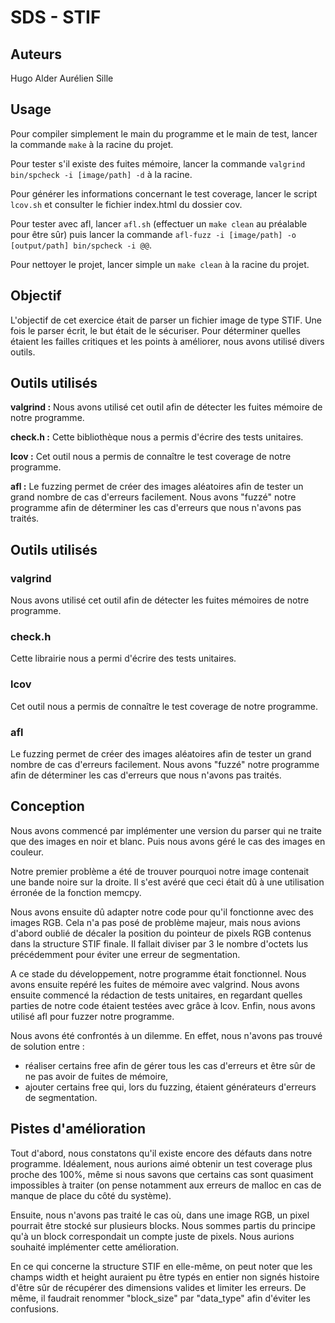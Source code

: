 # SDS - STIF

## Auteurs

Hugo Alder
Aurélien Sille

## Usage

Pour compiler simplement le main du programme et le main de test, lancer la commande `make` à la racine du projet.

Pour tester s'il existe des fuites mémoire, lancer la commande `valgrind bin/spcheck -i [image/path] -d` à la racine.

Pour générer les informations concernant le test coverage, lancer le script `lcov.sh` et consulter le fichier index.html du dossier cov.

Pour tester avec afl, lancer `afl.sh` (effectuer un `make clean` au préalable pour être sûr) puis lancer la commande `afl-fuzz -i [image/path] -o [output/path] bin/spcheck -i @@`.

Pour nettoyer le projet, lancer simple un `make clean` à la racine du projet.

## Objectif

L'objectif de cet exercice était de parser un fichier image de type STIF. Une fois le parser écrit, le but était de le sécuriser. Pour déterminer quelles étaient les failles critiques et les points à améliorer, nous avons utilisé divers outils.

## Outils utilisés

**valgrind :** Nous avons utilisé cet outil afin de détecter les fuites mémoire de notre programme.

**check.h :** Cette bibliothèque nous a permis d'écrire des tests unitaires.

**lcov :** Cet outil nous a permis de connaître le test coverage de notre programme.

**afl :** Le fuzzing permet de créer des images aléatoires afin de tester un grand nombre de cas d'erreurs facilement. Nous avons "fuzzé" notre programme afin de déterminer les cas d'erreurs que nous n'avons pas traités.

## Outils utilisés

### valgrind

Nous avons utilisé cet outil afin de détecter les fuites mémoires de notre programme.

### check.h

Cette librairie nous a permi d'écrire des tests unitaires.

### lcov

Cet outil nous a permis de connaître le test coverage de notre programme.

### afl

Le fuzzing permet de créer des images aléatoires afin de tester un grand nombre de cas d'erreurs facilement. Nous avons "fuzzé" notre programme afin de déterminer les cas d'erreurs que nous n'avons pas traités.

## Conception

Nous avons commencé par implémenter une version du parser qui ne traite que des images en noir et blanc. Puis nous avons géré le cas des images en couleur.

Notre premier problème a été de trouver pourquoi notre image contenait une bande noire sur la droite. Il s'est avéré que ceci était dû à une utilisation érronée de la fonction memcpy.

Nous avons ensuite dû adapter notre code pour qu'il fonctionne avec des images RGB. Cela n'a pas posé de problème majeur, mais nous avions d'abord oublié de décaler la position du pointeur de pixels RGB contenus dans la structure STIF finale. Il fallait diviser par 3 le nombre d'octets lus précédemment pour éviter une erreur de segmentation.

A ce stade du développement, notre programme était fonctionnel. Nous avons ensuite repéré les fuites de mémoire avec valgrind. Nous avons ensuite commencé la rédaction de tests unitaires, en regardant quelles parties de notre code étaient testées avec grâce à lcov. Enfin, nous avons utilisé afl pour fuzzer notre programme.

Nous avons été confrontés à un dilemme. En effet, nous n'avons pas trouvé de solution entre :
* réaliser certains free afin de gérer tous les cas d'erreurs et être sûr de ne pas avoir de fuites de mémoire,
* ajouter certains free qui, lors du fuzzing, étaient générateurs d'erreurs de segmentation. 

## Pistes d'amélioration

Tout d'abord, nous constatons qu'il existe encore des défauts dans notre programme. Idéalement, nous aurions aimé obtenir un test coverage plus proche des 100%, même si nous savons que certains cas sont quasiment impossibles à traiter (on pense notamment aux erreurs de malloc en cas de manque de place du côté du système).

Ensuite, nous n'avons pas traité le cas où, dans une image RGB, un pixel pourrait être stocké sur plusieurs blocks. Nous sommes partis du principe qu'à un block correspondait un compte juste de pixels. Nous aurions souhaité implémenter cette amélioration.

En ce qui concerne la structure STIF en elle-même, on peut noter que les champs width et height auraient pu être typés en entier non signés histoire d'être sûr de récupérer des dimensions valides et limiter les erreurs. De même, il faudrait renommer "block_size" par "data_type" afin d'éviter les confusions.
